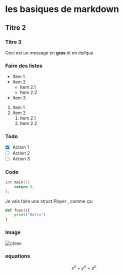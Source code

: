 # les basiques de markdown

## Titre 2

### Titre 3

Ceci est un message en **gras** et en *italique*

### Faire des listes

- Item 1
- Item 2
    - Item 2.1
    - Item 2.2
- Item 3

1. Item 1
2. Item 2
   1. Item 2.1
   2. Item 2.2

### Todo
- [X] Action 1
- [ ] Action 2
- [ ] Action 3

### Code
```c
int main(){
    return 0;
};
```

Je vais faire une struct Player , comme ça:

``` python
def func(){
    print("Hello")
}
```

### Image
![chien](https://picsum.photos/id/237/200/300)


### equations

$$ x^n + y^n = z^n $$



